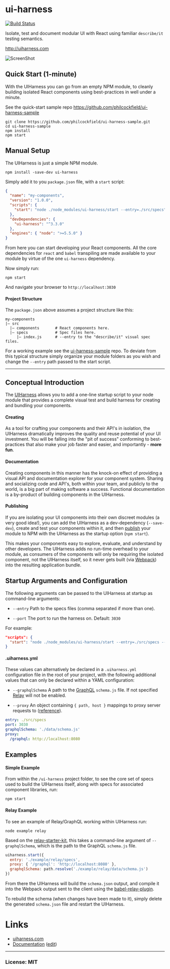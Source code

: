 # ui-harness
[![Build Status](https://travis-ci.org/philcockfield/ui-harness.svg)](https://travis-ci.org/philcockfield/ui-harness)

Isolate, test and document modular UI with React using familiar `describe/it` testing semantics.  

http://uiharness.com

![ScreenShot](https://cloud.githubusercontent.com/assets/185555/10448258/0471dece-71e8-11e5-983a-028dd7df7a1a.png)


## Quick Start (1-minute)
With the UIHarness you can go from an empty NPM module, to cleanly building isolated React components using best-practices in well under a minute.

See the quick-start sample repo https://github.com/philcockfield/ui-harness-sample

    git clone https://github.com/philcockfield/ui-harness-sample.git
    cd ui-harness-sample
    npm install
    npm start






## Manual Setup
The UIHarness is just a simple NPM module.  

    npm install -save-dev ui-harness

Simply add it to you `package.json` file, with a `start` script:

```json
{
  "name": "my-components",
  "version": "1.0.0",
  "scripts": {
    "start": "node ./node_modules/ui-harness/start --entry=./src/specs",
  },
  "devDependencies": {
    "ui-harness": "^3.3.0"
  },
  "engines": { "node": ">=5.5.0" }
}
```

From here you can start developing your React components.  All the core dependencies for `react` and `babel` transpiling are made available to your module by virtue of the one `ui-harness` dependency.

Now simply run:

    npm start

And navigate your browser to `http://localhost:3030`

#### Project Structure
The `package.json` above assumes a project structure like this:

    my-components
    |— src
      |— components       # React components here.
      |— specs            # Spec files here.
         |— index.js      # --entry to the "describe/it" visual spec files.

For a working example see the [ui-harness-sample](https://github.com/philcockfield/ui-harness-sample) repo. To deviate from this typical structure simply organize your module folders as you wish and change the `--entry` path passed to the start script.

------


## Conceptual Introduction
The [UIHarness](http://uiharness.com) allows you to add a one-line startup script to your node module that provides a complete visual test and build harness for creating and bundling your components.

#### Creating
As a tool for crafting your components and their API's in isolation, the UIHarness dramatically improves the quality and reuse potential of your UI investment.  You will be falling into the "pit of success" conforming to best-practices that also make your job faster and easier, and importantly - **more fun**.

#### Documentation
Creating components in this manner has the knock-on effect of providing a visual API and documentation explorer for your component system.  Sharing and socializing code and API's, both within your team, and publicly to the world, is a big part of making software a success.  Functional documentation is a by-product of building components in the UIHarness.

#### Publishing
If you are isolating your UI components into their own discreet modules (a very good idea!), you can add the UIHarness as a dev-dependency (`--save-dev`), create and test your components within it, and then [publish](https://docs.npmjs.com/cli/publish) your module to NPM with the UIHarness as the startup option (`npm start`).  

This makes your components easy to explore, evaluate, and understand by other developers.  The UIHarness adds no run-time overhead to your module, as consumers of the components will only be requiring the isolated component, not the UIHarness itself, so it never gets built (via [Webpack](https://webpack.github.io/)) into the resulting application bundle.


## Startup Arguments and Configuration
The following arguments can be passed to the UIHarness at startup as command-line arguments:

- `--entry` Path to the specs files (comma separated if more than one).

- `--port` The port to run the harness on.  Default: `3030`

For example:

```json
"scripts": {
  "start": "node ./node_modules/ui-harness/start --entry=./src/specs --port=1234",
}
```


#### .uiharness.yml
These values can alternatively be declared in a `.uiharness.yml` configuration file in the root of your project, with the following additional values that can only be declared within a YAML configuration:

- `--graphqlSchema`
A path to the [GraphQL](https://facebook.github.io/graphql/) `schema.js` file. If not specified [Relay](https://facebook.github.io/relay/) will not be enabled.

- `--proxy` An object containing `{ path, host }` mappings to proxy server requests to ([reference](https://webpack.github.io/docs/webpack-dev-server.html#proxy)).


```yml
entry: ./src/specs
port: 3030
graphqlSchema: './data/schema.js'
proxy:
  /graphql: http://localhost:8080
```




## Examples
#### Simple Example
From within the `/ui-harness` project folder, to see the core set of specs used to build the UIHarness itself, along with specs for associated component libraries, run:

    npm start

#### Relay Example

To see an example of Relay/GraphQL working within UIHarness run:

    node example relay

Based on the [relay-starter-kit](https://github.com/relayjs/relay-starter-kit), this takes a command-line argument of `--graphqlSchema`, which is the path to the GraphQL `schema.js` file.

```js
uiharness.start({
  entry: './example/relay/specs',
  proxy: { '/graphql': 'http://localhost:8080' },
  graphqlSchema: path.resolve('./example/relay/data/schema.js')
})
```

From there the UIHarness will build the `schema.json` output, and compile it into the Webpack output sent to the client using the [babel-relay-plugin](https://www.npmjs.com/package/babel-relay-plugin).

To rebuild the schema (when changes have been made to it), simply delete the generated `schema.json` file and restart the UIHarness.


# Links
- [uiharness.com](http://uiharness.com)
- [Documentation](https://philcockfield.gitbooks.io/ui-harness/content/index.html) ([edit](https://www.gitbook.com/book/philcockfield/ui-harness/edit))



---
### License: MIT
